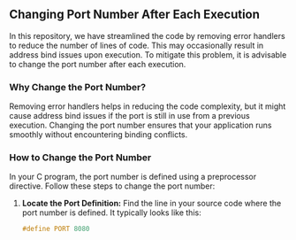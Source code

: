 ## Changing Port Number After Each Execution

In this repository, we have streamlined the code by removing error handlers to reduce the number of lines of code. This may occasionally result in address bind issues upon execution. To mitigate this problem, it is advisable to change the port number after each execution.

### Why Change the Port Number?

Removing error handlers helps in reducing the code complexity, but it might cause address bind issues if the port is still in use from a previous execution. Changing the port number ensures that your application runs smoothly without encountering binding conflicts.

### How to Change the Port Number

In your C program, the port number is defined using a preprocessor directive. Follow these steps to change the port number:

1. **Locate the Port Definition:**
   Find the line in your source code where the port number is defined. It typically looks like this:

   ```c
   #define PORT 8080
